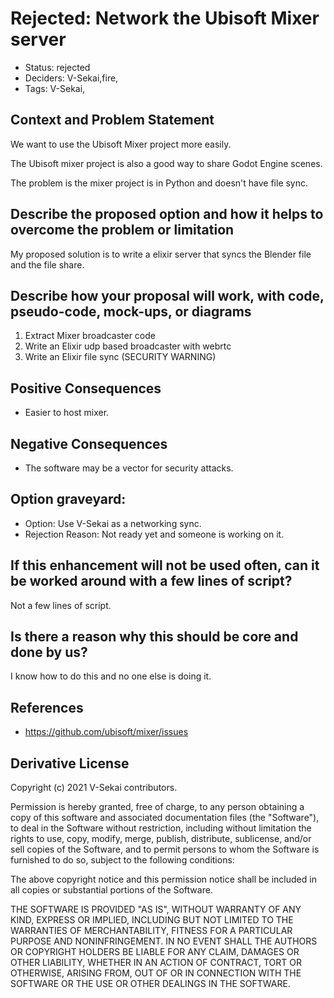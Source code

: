 # Rejected: Network the Ubisoft Mixer server

- Status: rejected <!-- draft | rejected | accepted | deprecated | superseded by -->
- Deciders: V-Sekai,fire,
- Tags: V-Sekai,

## Context and Problem Statement

We want to use the Ubisoft Mixer project more easily.

The Ubisoft mixer project is also a good way to share Godot Engine scenes.

The problem is the mixer project is in Python and doesn't have file sync.

## Describe the proposed option and how it helps to overcome the problem or limitation

My proposed solution is to write a elixir server that syncs the Blender file and the file share.

## Describe how your proposal will work, with code, pseudo-code, mock-ups, or diagrams

1. Extract Mixer broadcaster code
2. Write an Elixir udp based broadcaster with webrtc
3. Write an Elixir file sync (SECURITY WARNING)

## Positive Consequences <!-- optional -->

- Easier to host mixer.

## Negative Consequences <!-- optional -->

- The software may be a vector for security attacks.

## Option graveyard: <!-- same as above -->

- Option: Use V-Sekai as a networking sync.
- Rejection Reason: Not ready yet and someone is working on it.

## If this enhancement will not be used often, can it be worked around with a few lines of script?

Not a few lines of script.

## Is there a reason why this should be core and done by us?

I know how to do this and no one else is doing it.

## References <!-- optional and numbers of links can vary -->

- https://github.com/ubisoft/mixer/issues

## Derivative License

Copyright (c) 2021 V-Sekai contributors.

Permission is hereby granted, free of charge, to any person obtaining a copy
of this software and associated documentation files (the "Software"), to deal
in the Software without restriction, including without limitation the rights
to use, copy, modify, merge, publish, distribute, sublicense, and/or sell
copies of the Software, and to permit persons to whom the Software is
furnished to do so, subject to the following conditions:

The above copyright notice and this permission notice shall be included in all
copies or substantial portions of the Software.

THE SOFTWARE IS PROVIDED "AS IS", WITHOUT WARRANTY OF ANY KIND, EXPRESS OR
IMPLIED, INCLUDING BUT NOT LIMITED TO THE WARRANTIES OF MERCHANTABILITY,
FITNESS FOR A PARTICULAR PURPOSE AND NONINFRINGEMENT. IN NO EVENT SHALL THE
AUTHORS OR COPYRIGHT HOLDERS BE LIABLE FOR ANY CLAIM, DAMAGES OR OTHER
LIABILITY, WHETHER IN AN ACTION OF CONTRACT, TORT OR OTHERWISE, ARISING FROM,
OUT OF OR IN CONNECTION WITH THE SOFTWARE OR THE USE OR OTHER DEALINGS IN THE
SOFTWARE.
